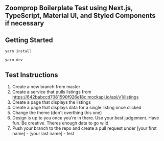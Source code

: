 ## Zoomprop Boilerplate Test using Next.js, TypeScript, Material UI, and Styled Components if necessary

## Getting Started

`yarn install`

`yarn dev`

## Test Instructions

1. Create a new branch from master
2. Create a service that pulls listings from https://642babccd7081590f926e18c.mockapi.io/api/v1/listings
3. Create a page that displays the listings
4. Create a page that displays data for a single listing once clicked
5. Change the theme (don't overthing this one)
6. Design is up to you once you're in there. Use your best judgement. Have fun. Be creative. Theres enough data to go wild.
7. Push your branch to the repo and create a pull request under [your first name] - [your last name] - test
